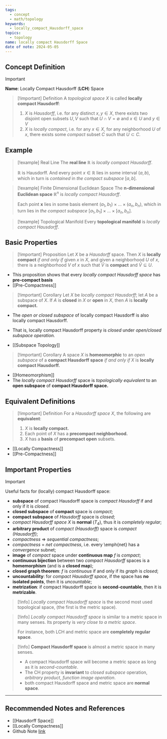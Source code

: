 ```yaml
---
tags:
  - concept
  - math/topology
keywords:
  - locally_compact_Hausdorff_space
topics:
  - topology
name: locally compact Hausdorff Space
date of note: 2024-05-05
---
```


## Concept Definition

>[!important]
>**Name**:  Locally Compact Hausdorff (**LCH**) Space


>[!important] Definition
>A *topological space* $X$ is called **locally compact Hausdorff**:
>1. $X$ is *Hausdorff*, i.e. for any distinct  $x, y\in X$,  there exists two disjoint open subsets $U, V$ such that $U\cap V = \emptyset$ and $x \in U$ and $y \in V$
>2. $X$ is *locally compact*, i.e. for any $x \in X$, for any neighborhood $U$ of $x$, there exists some *compact* subset $C$ such that $U \subset C$.


## Example

>[!example] Real Line
>The **real line** $\mathbb{R}$ is *locally compact Hausdorff*. 
>
>$\mathbb{R}$ is Hausdorff. And every point $x \in \mathbb{R}$ lies in some interval $(a, b)$, which in turn is *contained* in *the compact subspace* $[a, b]$. 


>[!example] Finite Dimensional Euclidean Space
>The **n-dimensional Euclidean space** $\mathbb{R}^n$ is *locally compact Hausdorff*. 
>
>Each point $\mathbf{x}$ lies in some basis element
$(a_1, b_1) \times \ldots \times (a_n, b_n)$, which in turn lies in *the compact subspace* $[a_1, b_1] \times \ldots \times [a_n, b_n]$.


>[!example] Topological Manifold
>Every **topological manifold** is *locally compact Hausdorff*.




## Basic Properties

>[!important] Proposition
>Let $X$ be a *Hausdorff* space. Then $X$ is **locally compact** *if and only if* given $x$ in $X$, and given a neighborhood $U$ of $x$, there is a neighborhood $V$ of $x$ such that $\bar{V}$ is **compact** and $\bar{V} \subseteq U$.

- This proposition shows that every *locally compact Hausdorff space* has **pre-compact basis**
- [[Pre-Compactness]]


>[!important] Corollary
>Let $X$ be *locally compact Hausdorff*; let $A$ be a subspace of $X$. If $A$ is **closed** in $X$ or **open** in $X$, then $A$ is **locally compact.**

- The *open or closed subspace* of locally compact Hausdorff is also locally compact Hausdorff.
- That is, locally compact Hausdorff property is *closed* under *open/closed subspace operation.*

- [[Subspace Topology]]


>[!important] Corollary
>A space $X$ is **homeomorphic** to an *open subspace* of a **compact Hausdorff space** *if and only if* $X$ is **locally compact Hausdorff.**

- [[Homeomorphism]]
- The *locally compact Hausdorff* space is *topologically equivalent* to an **open subspace** of **compact Hausdorff space.**

## Equivalent Definitions

>[!important] Definition
For a *Hausdorff space* $X$,  the following are **equivalent**:
> 
> 1. $X$ is **locally compact.**
> 2. Each point of $X$ has a **precompact neighborhood.** 
> 3. $X$ has a **basis** of **precompact open** subsets.

- [[Locally Compactness]]
- [[Pre-Compactness]]

## Important Properties

>[!important]
>Useful facts for (locally) compact Hausdorff space: 
> - **subspace** of compact Hausdorff space is *compact Hausdorff* if and only if it is *closed*. 
> - **closed subspace** of **compact** space is *compact*; 
> - **compact subspace** of *Hausdorff* space is *closed*;
> - *compact Hausdorff space* $X$ is **normal** ($T_4$), thus it is *completely regular*;
> - **arbitrary product** of *compact (Hausdorff)*  space is *compact (Hausdorff)*;
> - *compactness* $\Rightarrow$ *sequential compactness*;
> - *compactness* $=$ *net compactness*, i.e. every \emph{net} has a *convergence* subnet;
> - **image** of *compact* space under **continuous map** $f$ is *compact*;
> - **continuous bijection** between two *compact Hausdorff* spaces is a **homemorphism** (and is a **closed map**);
> - **closed graph theorem**: $f$ is *continuous* if and only if its *graph* is *closed*;
> - **uncountability**: for *compact Hausdorff space*, if the space has **no isolated points**, then it is *uncountable*;
> - **metrization**: if compact Hausdorff space is **second-countable**, then it is **metrizable**.

>[!info]
>*Locally compact Hausdorff space* is the second most used topological space, (the first is the metric space). 

>[!info]
>*Locally compact Hausdorff space* is similar to a metric space in many senses. Its property is *very close to a metric space*. 
>
>For instance, both LCH and metric space are **completely regular space**.


>[!info]
>**Compact Hausdorff space** is almost a metric space in many senses. 
>- A compact Hausdorff space will become a metric space as long as it is *second-countable*. 
>- The CH property is **invariant** to *closed subspace* operation, *arbitrary product*, *function image operation*. 
>- both compact Hausdorff space and metric space are **normal space**.



-----------
##  Recommended Notes and References


- [[Hausdorff Space]]
- [[Locally Compactness]]
- Github Note [link](https://github.com/TianpeiLuke/SelfStudyNotes/tree/master/self-study/probability_and_measure_theory)